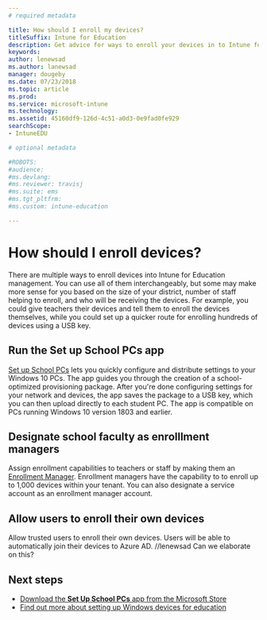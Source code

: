 ```yaml
---
# required metadata

title: How should I enroll my devices?
titleSuffix: Intune for Education
description: Get advice for ways to enroll your devices in to Intune for Education.
keywords:
author: lenewsad
ms.author: lanewsad
manager: dougeby
ms.date: 07/23/2018
ms.topic: article
ms.prod:
ms.service: microsoft-intune
ms.technology:
ms.assetid: 45160df9-126d-4c51-a0d3-0e9fad0fe929
searchScope:
- IntuneEDU

# optional metadata

#ROBOTS:
#audience:
#ms.devlang:
#ms.reviewer: travisj
#ms.suite: ems
#ms.tgt_pltfrm:
#ms.custom: intune-education

---
```


# How should I enroll devices?

There are multiple ways to enroll devices into Intune for Education management. You can use all of them interchangeably, but some may make more sense for you based on the size of your district, number of staff helping to enroll, and who will be receiving the devices. For example, you could give teachers their devices and tell them to enroll the devices themselves, while you could set up a quicker route for enrolling hundreds of devices using a USB key.

## Run the Set up School PCs app 
[Set up School PCs](https://docs.microsoft.com/education/windows/use-set-up-school-pcs-app) lets you quickly configure and distribute settings to your Windows 10 PCs. The app guides you through the creation of a school-optimized provisioning package. After you're done configuring settings for your network and devices, the app saves the package to a USB key, which you can then upload directly to each student PC. The app is compatible on PCs running Windows 10 version 1803 and earlier.

## Designate school faculty as enrolllment managers
Assign enrollment capabilities to teachers or staff by making them an [Enrollment Manager](what-are-enrollment-managers.md). Enrollment managers have the capability to to enroll up to 1,000 devices within your tenant. You can also designate a service account as an enrollment manager account.

## Allow users to enroll their own devices
Allow trusted users to enroll their own devices. Users will be able to automatically join their devices to Azure AD. //lenewsad Can we elaborate on this?

## Next steps
- [Download the **Set Up School PCs** app from the Microsoft Store](https://www.microsoft.com/store/p/set-up-school-pcs/9nblggh4ls40)
- [Find out more about setting up Windows devices for education](https://docs.microsoft.com/education/windows/set-up-windows-10)

